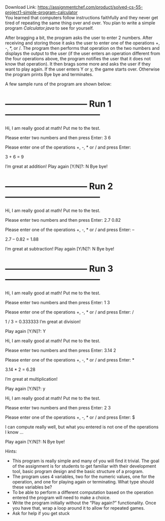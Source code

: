 Download Link: https://assignmentchef.com/product/solved-cs-55-project1-simple-program-calculator
<br>
You learned that computers follow instructions faithfully and they never get tired of repeating the same thing over and over. You plan to write a simple program <em>Calculator.java </em>to see for yourself.

After bragging a bit, the program asks the user to enter 2 numbers. After receiving and storing those it asks the user to enter one of the operations +, -, *, or /. The program then performs that operation on the two numbers and displays the output to the user (if the user enters an operation different from the four operations above, the program notifies the user that it does not know that operation). It then brags some more and asks the user if they want to play again. If the user enters Y or y, the game starts over. Otherwise the program prints Bye bye and terminates.

A few sample runs of the program are shown below:

<h1>—————————– Run 1 ———————————</h1>

Hi, I am really good at math! Put me to the test.

Please enter two numbers and then press Enter: 3 6

Please enter one of the operations +, -, * or / and press Enter:


3 + 6 = 9

I’m great at addition! Play again [Y/N]?: N Bye bye!

<h1>—————————– Run 2 ———————————</h1>

Hi, I am really good at math! Put me to the test.

Please enter two numbers and then press Enter: 2.7 0.82

Please enter one of the operations +, -, * or / and press Enter: –

2.7 – 0.82 = 1.88

I’m great at subtraction! Play again [Y/N]?: N Bye bye!

<h1>—————————– Run 3 ———————————</h1>

Hi, I am really good at math! Put me to the test.

Please enter two numbers and then press Enter: 1 3

Please enter one of the operations +, -, * or / and press Enter: /

1 / 3 = 0.333333 I’m great at division!

Play again [Y/N]?: Y

Hi, I am really good at math! Put me to the test.

Please enter two numbers and then press Enter: 3.14 2

Please enter one of the operations +, -, * or / and press Enter: *

3.14 * 2 = 6.28

I’m great at multiplication!

Play again [Y/N]?: y

Hi, I am really good at math! Put me to the test.

Please enter two numbers and then press Enter: 2 3

Please enter one of the operations +, -, * or / and press Enter: $

I can compute really well, but what you entered is not one of the operations I know …

Play again [Y/N]?: N Bye bye!

Hints:

<ul>

 <li>This program is really simple and many of you will find it trivial. The goal of the assignment is for students to get familiar with their development tool, basic program design and the basic structure of a program.</li>

 <li>The program uses 4 variables, two for the numeric values, one for the operation, and one for playing again or terminating. What type should these variables be?</li>

 <li>To be able to perform a different computation based on the operation entered the program will need to make a choice.</li>

 <li>Write the program initially without the “Play again?” functionality. Once you have that, wrap a loop around it to allow for repeated games.</li>

 <li>Ask for help if you get stuck</li>

</ul>


